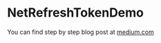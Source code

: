 # NetRefreshTokenDemo

You can find step by step blog post at [medium.com](https://ravindradevrani.medium.com/securing-the-net-9-app-signup-login-jwt-refresh-tokens-and-role-based-access-with-postgresql-43df24fd0ba2)
